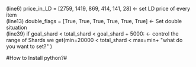 (line6) price_in_LD = [2759, 1419, 869, 414, 141, 28]  <- set LD price of every item  
(line13) double_flags = [True, True, True, True, True, True] <- Set double situation  
(line39) if goal_shard < total_shard < goal_shard + 5000: <- control the range of Shards we get(min=20000 < total_shard < max=min+ "what do you want to set?" )  

#How to Install python?#
